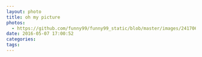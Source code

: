 ```yaml
---
layout: photo
title: oh my picture
photos:
  - https://github.com/funny99/funny99_static/blob/master/images/24170619595_ca34ef74d9_m.jpg?raw=true
date: 2016-05-07 17:00:52
categories:
tags:
---
```

